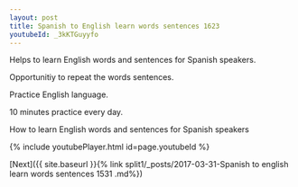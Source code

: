 ```yaml
---
layout: post
title: Spanish to English learn words sentences 1623 
youtubeId: _3kKTGuyyfo
---
```

 
 
Helps to learn English words and sentences for Spanish speakers.

Opportunitiy to repeat the words sentences. 

Practice English language. 
 
10 minutes practice every day. 
 
How to learn English words and sentences for Spanish speakers 
 
{% include youtubePlayer.html id=page.youtubeId %}
 
 
[Next]({{ site.baseurl }}{% link  split1/_posts/2017-03-31-Spanish to english learn words sentences 1531 .md%})
 
